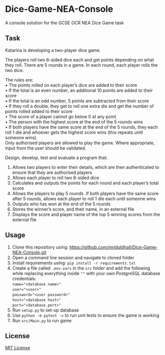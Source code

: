 # Dice-Game-NEA-Console
A console solution for the GCSE OCR NEA Dice Game task

## Task
Katarina is developing a two-player dice game.

The  players  roll  two  6-sided  dice  each  and  get  points  depending  on  what  they  roll. There are 5 rounds in a game. In each round, each player rolls the two dice.

The rules are:<br/>
• The points rolled on each player’s dice are added to their score<br/>
• If the total is an even number, an additional 10 points are added to their score<br/>
• If the total is an odd number, 5 points are subtracted from their score<br/>
• If they roll a double, they get to roll one extra die and get the number of points rolled added to their score<br/>
• The score of a player cannot go below 0 at any point<br/>
• The person with the highest score at the end of the 5 rounds wins<br/>
• If  both  players  have  the  same  score  at  the  end  of  the  5  rounds,  they  each  roll  1  die  and  whoever gets the highest score wins (this repeats until someone wins).<br/>
Only authorised players are allowed to play the game. Where appropriate, input from the user should be validated.

Design, develop, test and evaluate a program that:
1. Allows  two  players  to  enter  their  details,  which  are  then  authenticated  to  ensure  that  they  are  authorised players
2. Allows each player to roll two 6-sided dice
3. Calculates and outputs the points for each round and each player’s total score
4. Allows the players to play 5 rounds
.If  both  players  have  the  same  score  after  5  rounds,  allows  each  player  to  roll  1  die  each  until  someone wins
5. Outputs who has won at the end of the 5 rounds
6. Stores the winner’s score, and their name, in an external file
7. Displays the score and player name of the top 5 winning scores from the external file

## Usage
1. Clone this repository using: https://github.com/mriduldhall/Dice-Game-NEA-Console.git
2. Open a command line session and navigate to cloned folder
3. Install requirements using: `pip install -r requirements.txt`
4. Create a file called `.env-vars` in the `src` folder and add the following while replacing everything inside `""` with your own PostgreSQL database credentials: </br>
`name="<database name>"`</br>
`user="<user>"`</br>
`password="<user password>"`</br>
`host="<database host>"`</br>
`port="<database port>"`
5. Run `setup.py` to set-up database
6. Use `python -m pytest -v` to run unit tests to ensure the game is working
7. Run `src/Main.py` to run game

## License
[MIT License](https://github.com/mriduldhall/Dice-Game-NEA-Console/blob/main/LICENSE)
